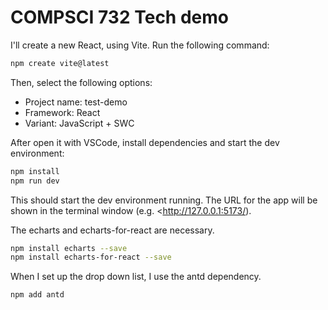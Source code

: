 # COMPSCI 732 Tech demo

 I'll create a new React, using Vite. Run the following command:

```sh
npm create vite@latest
```

Then, select the following options:
- Project name: test-demo
- Framework: React
- Variant: JavaScript + SWC



After open it with VSCode, install dependencies and start the dev environment:

```sh
npm install
npm run dev
```

This should start the dev environment running. The URL for the app will be shown in the terminal window (e.g. <http://127.0.0.1:5173/). 

The echarts and echarts-for-react are necessary.
```sh
npm install echarts --save
npm install echarts-for-react --save
```


When I set up the drop down list, I use the antd dependency. 
```sh
npm add antd
```
